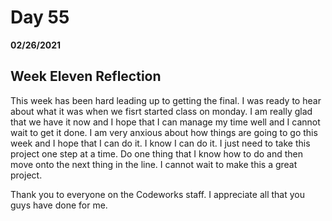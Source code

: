 # Day 55
__02/26/2021__

## Week Eleven Reflection

This week has been hard leading up to getting the final. I was ready to hear about what it was when we fisrt started class on monday. I am really glad that we have it now and I hope that I can manage my time well and I cannot wait to get it done. I am very anxious about how things are going to go this week and I hope that I can do it. I know I can do it. I just need to take this project one step at a time. Do one thing that I know how to do and then move onto the next thing in the line. I cannot wait to make this a great project. 

Thank you to everyone on the Codeworks staff. I appreciate all that you guys have done for me.

